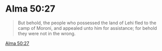 # Alma 50:27

> But behold, the people who possessed the land of Lehi fled to the camp of Moroni, and appealed unto him for assistance; for behold they were not in the wrong.

[Alma 50:27](https://www.churchofjesuschrist.org/study/scriptures/bofm/alma/50?lang=eng&id=p27#p27)


